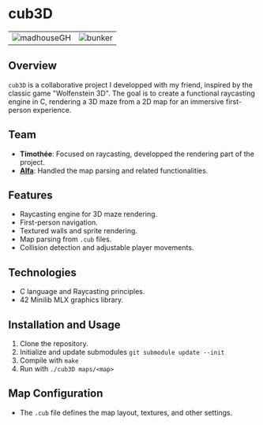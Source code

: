 # cub3D

<table>
  <tr>
    <td>
      <img src="https://github.com/t-mercier/42_cub3d/assets/94700601/f1e11f6e-026f-4451-8f4e-0cf4688108eb" alt="madhouseGH">
    </td>
    <td>
      <img src="https://github.com/t-mercier/42_cub3d/assets/94700601/39ae137b-f3ed-4ed8-a92a-8bc4a2219f12" alt="bunker">
    </td>
  </tr>
</table>

## Overview
`cub3D` is a collaborative project I developped with my friend, inspired by the classic game "Wolfenstein 3D". The goal is to create a functional raycasting engine in C, rendering a 3D maze from a 2D map for an immersive first-person experience.

## Team
- **Timothée**: Focused on raycasting, developped the rendering part of the project.
- [**Alfa**](https://github.com/0alfa): Handled the map parsing and related functionalities.

## Features
- Raycasting engine for 3D maze rendering.
- First-person navigation.
- Textured walls and sprite rendering.
- Map parsing from `.cub` files.
- Collision detection and adjustable player movements.

## Technologies
- C language and Raycasting principles.
- 42 Minilib MLX graphics library.

## Installation and Usage
1. Clone the repository.
2. Initialize and update submodules `git submodule update --init`
3. Compile with `make`
4. Run with `./cub3D maps/<map>`

## Map Configuration
- The `.cub` file defines the map layout, textures, and other settings.
